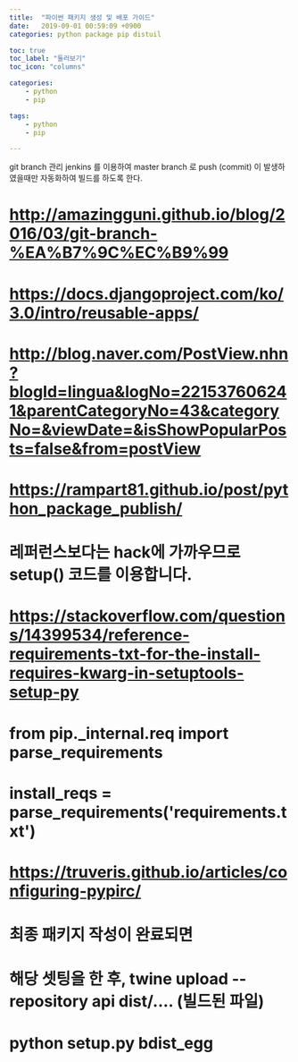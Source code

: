 ```yaml
---
title:  "파이썬 패키지 생성 및 배포 가이드"
date:   2019-09-01 00:59:09 +0900
categories: python package pip distuil

toc: true
toc_label: "둘러보기"
toc_icon: "columns"

categories:
    - python
    - pip

tags:
    - python
    - pip

---
```



git branch 관리
jenkins 를 이용하여 master branch 로 push (commit) 이 발생하였을때만
자동화하여 빌드를 하도록 한다.

# http://amazingguni.github.io/blog/2016/03/git-branch-%EA%B7%9C%EC%B9%99

# https://docs.djangoproject.com/ko/3.0/intro/reusable-apps/
# http://blog.naver.com/PostView.nhn?blogId=lingua&logNo=221537606241&parentCategoryNo=43&categoryNo=&viewDate=&isShowPopularPosts=false&from=postView
# https://rampart81.github.io/post/python_package_publish/

# 레퍼런스보다는 hack에 가까우므로 setup() 코드를 이용합니다.
# https://stackoverflow.com/questions/14399534/reference-requirements-txt-for-the-install-requires-kwarg-in-setuptools-setup-py
# from pip._internal.req import parse_requirements
# install_reqs = parse_requirements('requirements.txt')

# https://truveris.github.io/articles/configuring-pypirc/
# 최종 패키지 작성이 완료되면
# 해당 셋팅을 한 후, twine upload --repository api dist/.... (빌드된 파일)
# python setup.py bdist_egg
